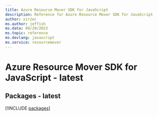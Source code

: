 ```yaml
---
title: Azure Resource Mover SDK for JavaScript
description: Reference for Azure Resource Mover SDK for JavaScript
author: xirzec
ms.author: jeffish
ms.data: 09/29/2023
ms.topic: reference
ms.devlang: javascript
ms.service: resourcemover
---
```

# Azure Resource Mover SDK for JavaScript - latest
## Packages - latest
[!INCLUDE [packages](resource-mover-index.md)]